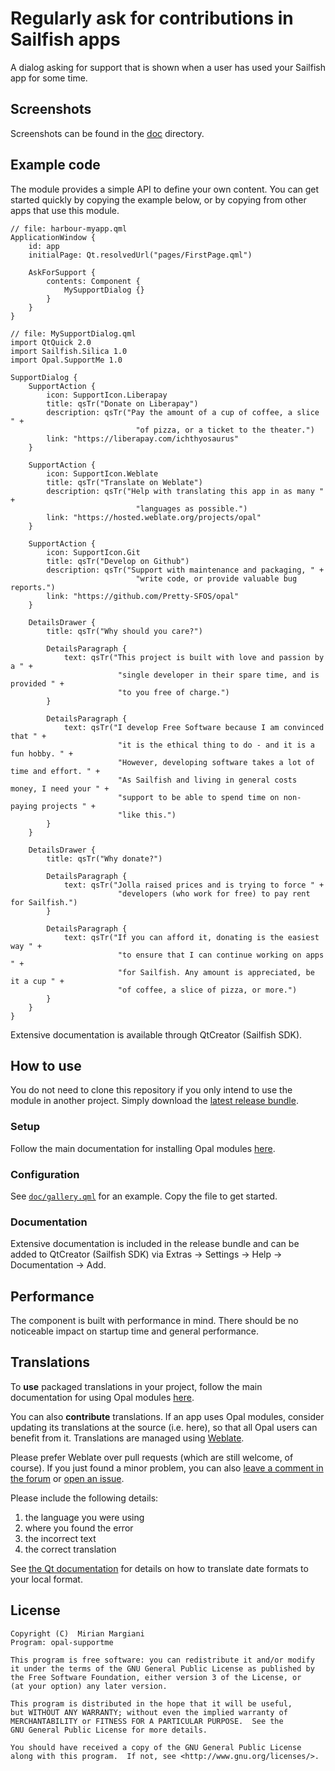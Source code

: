 <!--
SPDX-FileCopyrightText: 2020-2024 Mirian Margiani
SPDX-License-Identifier: GFDL-1.3-or-later
-->

# Regularly ask for contributions in Sailfish apps

A dialog asking for support that is shown when a user has used your Sailfish
app for some time.

## Screenshots

Screenshots can be found in the [doc](doc/) directory.

## Example code

The module provides a simple API to define your own content. You can get started
quickly by copying the example below, or by copying from other apps that use
this module.

```{qml}
// file: harbour-myapp.qml
ApplicationWindow {
    id: app
    initialPage: Qt.resolvedUrl("pages/FirstPage.qml")

    AskForSupport {
        contents: Component {
            MySupportDialog {}
        }
    }
}

// file: MySupportDialog.qml
import QtQuick 2.0
import Sailfish.Silica 1.0
import Opal.SupportMe 1.0

SupportDialog {
    SupportAction {
        icon: SupportIcon.Liberapay
        title: qsTr("Donate on Liberapay")
        description: qsTr("Pay the amount of a cup of coffee, a slice " +
                            "of pizza, or a ticket to the theater.")
        link: "https://liberapay.com/ichthyosaurus"
    }

    SupportAction {
        icon: SupportIcon.Weblate
        title: qsTr("Translate on Weblate")
        description: qsTr("Help with translating this app in as many " +
                            "languages as possible.")
        link: "https://hosted.weblate.org/projects/opal"
    }

    SupportAction {
        icon: SupportIcon.Git
        title: qsTr("Develop on Github")
        description: qsTr("Support with maintenance and packaging, " +
                            "write code, or provide valuable bug reports.")
        link: "https://github.com/Pretty-SFOS/opal"
    }

    DetailsDrawer {
        title: qsTr("Why should you care?")

        DetailsParagraph {
            text: qsTr("This project is built with love and passion by a " +
                        "single developer in their spare time, and is provided " +
                        "to you free of charge.")
        }

        DetailsParagraph {
            text: qsTr("I develop Free Software because I am convinced that " +
                        "it is the ethical thing to do - and it is a fun hobby. " +
                        "However, developing software takes a lot of time and effort. " +
                        "As Sailfish and living in general costs money, I need your " +
                        "support to be able to spend time on non-paying projects " +
                        "like this.")
        }
    }

    DetailsDrawer {
        title: qsTr("Why donate?")

        DetailsParagraph {
            text: qsTr("Jolla raised prices and is trying to force " +
                        "developers (who work for free) to pay rent for Sailfish.")
        }

        DetailsParagraph {
            text: qsTr("If you can afford it, donating is the easiest way " +
                        "to ensure that I can continue working on apps " +
                        "for Sailfish. Any amount is appreciated, be it a cup " +
                        "of coffee, a slice of pizza, or more.")
        }
    }
}
```

Extensive documentation is available through QtCreator (Sailfish SDK).

## How to use

You do not need to clone this repository if you only intend to use the module in
another project. Simply download the
[latest release bundle](https://github.com/Pretty-SFOS/opal-donations/releases/latest).

### Setup

Follow the main documentation for installing Opal modules
[here](https://github.com/Pretty-SFOS/opal/blob/main/README.md#using-opal).

### Configuration

See [`doc/gallery.qml`](doc/gallery.qml) for an example. Copy the file to get
started.

### Documentation

Extensive documentation is included in the release bundle and can be added to
QtCreator (Sailfish SDK) via Extras → Settings → Help → Documentation → Add.

## Performance

The component is built with performance in mind. There should be no noticeable
impact on startup time and general performance.

## Translations

To **use** packaged translations in your project, follow the main documentation for
using Opal modules [here](https://github.com/Pretty-SFOS/opal#using-opal).

You can also **contribute** translations. If an app uses Opal modules, consider
updating its translations at the source (i.e. here), so that all Opal users can
benefit from it. Translations are managed using
[Weblate](https://hosted.weblate.org/projects/opal).

Please prefer Weblate over pull requests (which are still welcome, of course).
If you just found a minor problem, you can also
[leave a comment in the forum](https://forum.sailfishos.org/t/opal-qml-components-for-app-development/15801)
or [open an issue](https://github.com/Pretty-SFOS/opal/issues/new).

Please include the following details:

1. the language you were using
2. where you found the error
3. the incorrect text
4. the correct translation

See [the Qt documentation](https://doc.qt.io/qt-5/qml-qtqml-date.html#details) for
details on how to translate date formats to your local format.

## License

    Copyright (C)  Mirian Margiani
    Program: opal-supportme

    This program is free software: you can redistribute it and/or modify
    it under the terms of the GNU General Public License as published by
    the Free Software Foundation, either version 3 of the License, or
    (at your option) any later version.

    This program is distributed in the hope that it will be useful,
    but WITHOUT ANY WARRANTY; without even the implied warranty of
    MERCHANTABILITY or FITNESS FOR A PARTICULAR PURPOSE.  See the
    GNU General Public License for more details.

    You should have received a copy of the GNU General Public License
    along with this program.  If not, see <http://www.gnu.org/licenses/>.
